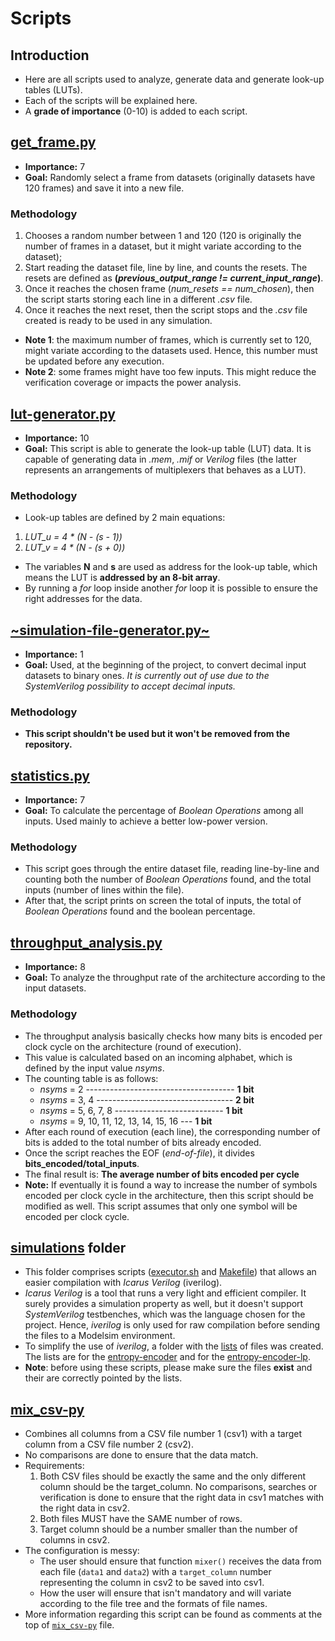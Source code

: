 # Scripts

## Introduction
- Here are all scripts used to analyze, generate data and generate look-up tables (LUTs).
- Each of the scripts will be explained here.
- A **grade of importance** (0-10) is added to each script.

## [get_frame.py](get_frame.py)
- **Importance:** 7
- **Goal:** Randomly select a frame from datasets (originally datasets have 120 frames) and save it into a new file.
### Methodology
1. Chooses a random number between 1 and 120 (120 is originally the number of frames in a dataset, but it might variate according to the dataset);
2. Start reading the dataset file, line by line, and counts the resets. The resets are defined as **(_previous_output_range != current_input_range_)**.
3. Once it reaches the chosen frame (_num_resets == num_chosen_), then the script starts storing each line in a different _.csv_ file.
4. Once it reaches the next reset, then the script stops and the _.csv_ file created is ready to be used in any simulation.
- **Note 1**: the maximum number of frames, which is currently set to 120, might variate according to the datasets used. Hence, this number must be updated before any execution.
- **Note 2**: some frames might have too few inputs. This might reduce the verification coverage or impacts the power analysis.  


## [lut-generator.py](lut-generator.py)
- **Importance:** 10
- **Goal:** This script is able to generate the look-up table (LUT) data. It is capable of generating data in _.mem_, _.mif_ or _Verilog_ files (the latter represents an arrangements of multiplexers that behaves as a LUT).
### Methodology
- Look-up tables are defined by 2 main equations:
1. _LUT_u = 4 * (N - (s - 1))_
2. _LUT_v = 4 * (N - (s + 0))_
- The variables **N** and **s** are used as address for the look-up table, which means the LUT is **addressed by an 8-bit array**.
- By running a _for_ loop inside another _for_ loop it is possible to ensure the right addresses for the data.

## [~simulation-file-generator.py~](simulation-file-generator.py)
- **Importance:** 1
- **Goal:** Used, at the beginning of the project, to convert decimal input datasets to binary ones. _It is currently out of use due to the SystemVerilog possibility to accept decimal inputs._
### Methodology
- **This script shouldn't be used but it won't be removed from the repository.**


## [statistics.py](statistics.py)
- **Importance:** 7
- **Goal:** To calculate the percentage of _Boolean Operations_ among all inputs. Used mainly to achieve a better low-power version.
### Methodology
- This script goes through the entire dataset file, reading line-by-line and counting both the number of _Boolean Operations_ found, and the total inputs (number of lines within the file).
- After that, the script prints on screen the total of inputs, the total of _Boolean Operations_ found and the boolean percentage.


## [throughput_analysis.py](throughput_analysis.py)
- **Importance:** 8
- **Goal:** To analyze the throughput rate of the architecture according to the input datasets.
### Methodology
- The throughput analysis basically checks how many bits is encoded per clock cycle on the architecture (round of execution).
- This value is calculated based on an incoming alphabet, which is defined by the input value _nsyms_.
- The counting table is as follows:
     - _nsyms_ = 2 ------------------------------------- **1 bit**
     - _nsyms_ = 3, 4 ---------------------------------- **2 bit**
     - _nsyms_ = 5, 6, 7, 8 --------------------------- **1 bit**
     - _nsyms_ = 9, 10, 11, 12, 13, 14, 15, 16 --- **1 bit**
- After each round of execution (each line), the corresponding number of bits is added to the total number of bits already encoded.
- Once the script reaches the EOF (_end-of-file_), it divides **bits_encoded/total_inputs**.
- The final result is: **The average number of bits encoded per cycle**
- **Note:** If eventually it is found a way to increase the number of symbols encoded per clock cycle in the architecture, then this script should be modified as well. This script assumes that only one symbol will be encoded per clock cycle.

## [simulations](simulations) folder
- This folder comprises scripts ([executor.sh](simulations/executor.sh) and [Makefile](simulations/Makefile)) that allows an easier compilation with _Icarus Verilog_ (iverilog).
- _Icarus Verilog_ is a tool that runs a very light and efficient compiler. It surely provides a simulation property as well, but it doesn't support _SystemVerilog_ testbenches, which was the language chosen for the project. Hence, _iverilog_ is only used for raw compilation before sending the files to a Modelsim environment.
- To simplify the use of _iverilog_, a folder with the [lists](simulations/lists) of files was created. The lists are for the [entropy-encoder](simulations/lists/list_entropy_encoder.txt) and for the [entropy-encoder-lp](simulations/lists/list_entropy_encoder-lp.txt).
- **Note**: before using these scripts, please make sure the files **exist** and their are correctly pointed by the lists.

## [mix_csv-py](mix_csv.py)
- Combines all columns from a CSV file number 1 (csv1) with a target column from a CSV file number 2 (csv2).
- No comparisons are done to ensure that the data match.
- Requirements:
  1. Both CSV files should be exactly the same and the only different column should be the target_column. No comparisons, searches or verification is done to ensure that the right data in csv1 matches with the right data in csv2.
  2. Both files MUST have the SAME number of rows.
  3. Target column should be a number smaller than the number of columns in csv2.
- The configuration is messy:
  - The user should ensure that function <code>mixer()</code> receives the data from each file (<code>data1</code> and <code>data2</code>) with a <code>target_column</code> number representing the column in csv2 to be saved into csv1.
  - How the user will ensure that isn't mandatory and will variate according to the file tree and the formats of file names.
- More information regarding this script can be found as comments at the top of <code>[mix_csv-py](mix_csv.py)</code> file.

